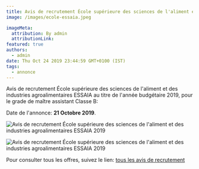 ```yaml
---
title: Avis de recrutement École supérieure des sciences de l'aliment et des industries agroalimentaires.
image: /images/ecole-essaia.jpeg

imageMeta:
  attribution: By admin
  attributionLink:
featured: true
authors:
  - admin
date: Thu Oct 24 2019 23:44:59 GMT+0100 (IST)
tags:
  - annonce
---
```

Avis de recrutement École supérieure des sciences de l'aliment et des industries agroalimentaires ESSAIA au titre de l'année budgétaire 2019, pour le grade de maître assistant Classe B:

Date de l'annonce: **21 Octobre 2019**.

![Avis de recrutement École supérieure des sciences de l'aliment et des industries agroalimentaires ESSAIA 2019](/images/avis-de-recrutement-ecole-essaia.jpg)

![Avis de recrutement École supérieure des sciences de l'aliment et des industries agroalimentaires ESSAIA 2019](/images/avis-de-recrutement-ecole-essaia-2.jpg)

Pour consulter tous les offres, suivez le lien: [tous les avis de recrutement](/tous_les_avis_de_recrutement_annee_budgetaire_2019/)
